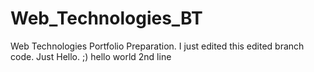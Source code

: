 # Web_Technologies_BT
Web Technologies Portfolio Preparation. 
I just edited this edited branch code. 
Just Hello. ;)
hello world
2nd line 